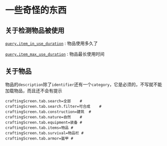 # 一些奇怪的东西

## 关于检测物品被使用

[`query.item_in_use_duration`](https://bedrock.dev/docs/stable/MoLang#query.item_in_use_duration)
: 物品使用多久了

[`query.item_max_use_duration`](https://bedrock.dev/docs/stable/MoLang#query.item_max_use_duration)
: 物品最长使用时间

## 关于物品
物品的`description`除了`identifier`还有一个`category`，它是必须的，不写就不能加载物品，而且还不会有提示
```prop
craftingScreen.tab.search=全部	#
craftingScreen.tab.search.filter=可合成	#
craftingScreen.tab.construction=建筑	#
craftingScreen.tab.nature=自然	#
craftingScreen.tab.equipment=装备	#
craftingScreen.tab.items=物品	#
craftingScreen.tab.survival=物品栏	#
craftingScreen.tab.armor=盔甲	#

```